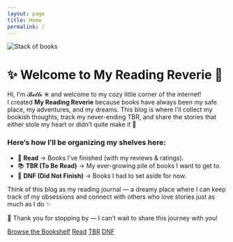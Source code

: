 ```yaml
---
layout: page
title: Home
permalink: /
---
```


<div class="hero-home">
  <img src="{{ '/assets/hero-books.jpeg' | relative_url }}" alt="Stack of books">
  <div class="hero-text">
    <h1>✨ Welcome to My Reading Reverie 💫</h1>
    <p>Hi, I’m <span class="belle-script">𝓑𝓮𝓵𝓵𝓮 ❀</span> and welcome to my cozy little corner of the internet!<br>
    I created <strong>My Reading Reverie</strong> because books have always been my safe place, my adventures, and my dreams. This blog is where I’ll collect my bookish thoughts, track my never-ending TBR, and share the stories that either stole my heart or didn’t quite make it 💜</p>
  </div>
</div>

<div class="home-card">
  <h3>Here’s how I’ll be organizing my shelves here:</h3>
  <ul class="home-list">
    <li>📖 <strong>Read</strong> → Books I’ve finished (with my reviews & ratings).</li>
    <li>📚 <strong>TBR (To Be Read)</strong> → My ever-growing pile of books I want to get to.</li>
    <li>🫣 <strong>DNF (Did Not Finish)</strong> → Books I had to set aside for now.</li>
  </ul>

  <p>Think of this blog as my reading journal — a dreamy place where I can keep track of my obsessions and connect with others who love stories just as much as I do ✨</p>

  <p>🌸 Thank you for stopping by — I can’t wait to share this journey with you!</p>

  <div class="cta-row">
    <a class="btn big" href="{{ '/bookshelf/' | relative_url }}">Browse the Bookshelf</a>
    <a class="btn subtle big" href="{{ '/read/' | relative_url }}">Read</a>
    <a class="btn subtle big" href="{{ '/tbr/' | relative_url }}">TBR</a>
    <a class="btn subtle big" href="{{ '/dnf/' | relative_url }}">DNF</a>
  </div>
</div>

